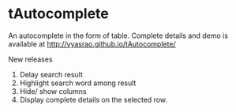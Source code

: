 tAutocomplete
=============

An autocomplete in the form of table. Complete details and demo is available at http://vyasrao.github.io/tAutocomplete/

New releases
1. Delay search result<br/>
2. Highlight search word among result<br/>
3. Hide/ show columns<br/>
4. Display complete details on the selected row.
